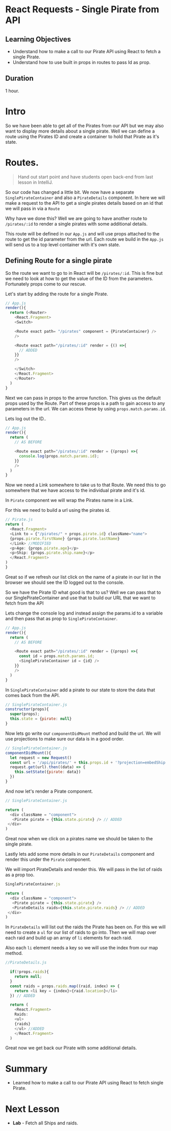 # React Requests - Single Pirate from API

## Learning Objectives

- Understand how to make a call to our Pirate API using React to fetch a single Pirate.
- Understand how to use built in props in routes to pass Id as prop.


## Duration
1 hour.

# Intro

So we have been able to get all of the Pirates from our API but we may also want to display more details about a single pirate. Well we can define a route using the Pirates ID and create a container to hold that Pirate as it's state.

# Routes.

> Hand out start point and have students open back-end from last lesson in IntelliJ.

So our code has changed a little bit. We now have a separate `SinglePirateContainer` and also a `PirateDetails` component.  In here we will make a request to the API to get a single pirates details based on an id that we will pass in via a `Route`

Why have we done this? Well we are going to have another route to `/pirates/:id` to render a single pirates with some additional details.

This route will be defined in our `App.js` and will use props attached to the route to get the id parameter from the url. Each route we build in the `App.js` will send us to a top level container with it's own state.


## Defining Route for a single pirate

So the route we want to go to in React will be `/pirates/:id`. This is fine but we need to look at how to get the value of the ID from the parameters. Fortunately props come to our rescue.

Let's start by adding the route for a single Pirate.

```js
// App.js
render(){
  return (<Router>
    <React.Fragment>
    <Switch>

    <Route exact path= "/pirates" component = {PirateContainer} />
    />

    <Route exact path="/pirates/:id" render = {() =>{
      // ADDED
    }}
    />

    </Switch>
    </React.Fragment>
    </Router>
  )
}
```

Next we can pass in props to the arrow function. This gives us the default props used by the Route. Part of these props is a path to gain access to any parameters in the url. We can access these by using `props.match.params.id`.

Lets log out the ID..

```js
// App.js
render(){
  return (
    // AS BEFORE

    <Route exact path="/pirates/:id" render = {(props) =>{
      console.log(props.match.params.id);
    }}
    />
  )
}
```

Now we need a Link somewhere to take us to that Route. We need this to go somewhere that we have access to the individual pirate and it's id.

In `Pirate` component we will wrap the Pirates name in a Link.

For this we need to build a url using the pirates id.

```js
// Pirate.js
return (
  <React.Fragment>
  <Link to = {"/pirates/" + props.pirate.id} className="name">
  {props.pirate.firstName} {props.pirate.lastName}
  </Link> //MODIFIED
  <p>Age: {props.pirate.age}</p>
  <p>Ship: {props.pirate.ship.name}</p>
  </React.Fragment>
)
}
```

Great so if we refresh our list click on the name of a pirate in our list in the browser we should see the ID logged out to the console.

So we have the Pirate ID what good is that to us? Well we can pass that to our SinglePirateContainer and use that to build our URL that we want to fetch from the API


Lets change the console log and instead assign the params.id to a variable and then pass that as prop to `SinglePirateContainer`.

```js
// App.js
render(){
  return (
    // AS BEFORE

    <Route exact path="/pirates/:id" render = {(props) =>{
      const id = props.match.params.id;
      <SinglePirateContainer id = {id} />
    }}
    />
  )
}
```

In `SinglePirateContainer` add a pirate to our state to store the data that comes back from the API.

```js
// SinglePirateContainer.js
constructor(props){
  super(props);
  this.state = {pirate: null}
}
```

Now lets go write our `componentDidMount` method and build the url. We will use projections to make sure our data is in a good order.


```js
// SinglePirateContainer.js
componentDidMount(){
  let request = new Request()
  const url = '/api/pirates/' + this.props.id + '?projection=embedShip';
  request.get(url).then((data) => {
    this.setState({pirate: data})
  })
}
```

And now let's render a Pirate component.

```js
// SinglePirateContainer.js

return (
  <div className = "component">
   <Pirate pirate = {this.state.pirate} /> // ADDED
 </div>
)

```
Great now when we click on a pirates name we should be taken to the single pirate.

Lastly lets add some more details in our `PirateDetails` component and render this under the `Pirate` component.

We will import PirateDetails and render this. We will pass in the list of raids as a prop too.

```js
SinglePirateContainer.js

return (
  <div className = "component">
   <Pirate pirate = {this.state.pirate} />
   <PirateDetails raids={this.state.pirate.raids} /> // ADDED
 </div>
)
```

In `PirateDetails` will list out the raids the Pirate has been on. For this we will need to create a `ul` for our list of raids to go into. Then we will map over each raid and build up an array of `li` elements for each raid.

Also each `li` element needs a key so we will use the index from our map method.

```js
//PirateDetails.js

  if(!props.raids){
    return null;
  }
  const raids = props.raids.map((raid, index) => {
    return <li key = {index}>{raid.location}</li>
  }) // ADDED

  return (
    <React.Fragment>
    Raids:
    <ul>
    {raids}
    </ul> //ADDED
    </React.Fragment>
  )

```

Great now we get back our Pirate with some additional details.

# Summary
- Learned how to make a call to our Pirate API using React to fetch single Pirate.

# Next Lesson
* **Lab** - Fetch all Ships and raids.
